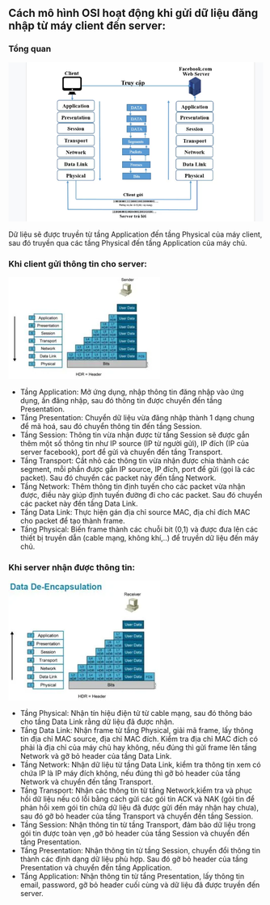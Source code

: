 ## Cách mô hình OSI hoạt động khi gửi dữ liệu đăng nhập từ máy client đến server:

### Tổng quan

![OSI Image](../images/workflow.png)

Dữ liệu sẽ được truyền từ tầng Application đến tầng Physical của máy client, sau đó truyền qua các tầng Physical đến tầng Application của máy chủ.

### Khi client gửi thông tin cho server:

![Client](../images/client.png)

- Tầng Application: Mở ứng dụng, nhập thông tin đăng nhập vào ứng dụng, ấn đăng nhập, sau đó thông tin được chuyển đến tầng Presentation.
- Tầng Presentation: Chuyển dữ liệu vừa đăng nhập thành 1 dạng chung để mã hoá, sau đó chuyển thông tin đến tầng Session.
- Tầng Session: Thông tin vừa nhận được từ tầng Session sẽ được gắn thêm một số thông tin như IP source (IP từ người gửi), IP đích (IP của server facebook), port để gửi và chuyển đến tầng Transport.
- Tầng Transport: Cắt nhỏ các thông tin vừa nhận được chia thành các segment, mỗi phần được gắn IP source, IP đích, port để gửi (gọi là các packet). Sau đó chuyển các packet này đến tầng Network.
- Tầng Network: Thêm thông tin định tuyến cho các packet vừa nhận được, điều này giúp định tuyến đường đi cho các packet. Sau đó chuyển các packet này đến tầng Data Link.
- Tầng Data Link: Thực hiện gán địa chỉ source MAC, địa chỉ đích MAC cho packet để tạo thành frame.
- Tầng Physical: Biến frame thành các chuỗi bit (0,1) và được đưa lên các thiết bị truyền dẫn (cable mạng, không khí,..) để truyền dữ liệu đến máy chủ.

### Khi server nhận được thông tin:

![Server](../images/server.png)

- Tầng Physical: Nhận tín hiệu điện tử từ cable mạng, sau đó thông báo cho tầng Data Link rằng dữ liệu đã được nhận.
- Tầng Data Link: Nhận frame từ tầng Physical, giải mã frame, lấy thông tin địa chỉ MAC source, địa chỉ MAC đích. Kiểm tra địa chỉ MAC đích có phải là địa chỉ của máy chủ hay không, nếu đúng thì gửi frame lên tầng Network và gỡ bỏ header của tầng Data Link.
- Tầng Network: Nhận dữ liệu từ tầng Data Link, kiểm tra thông tin xem có chứa IP là IP máy đích không, nếu đúng thì gỡ bỏ header của tầng Network và chuyển đến tầng Transport.
- Tầng Transport: Nhận các thông tin từ tầng Network,kiểm tra và phục hồi dữ liệu nếu có lỗi bằng cách gửi các gói tin ACK và NAK (gói tin để phản hồi xem gói tin chứa dữ liệu đã được gửi đến máy nhận hay chưa), sau đó gỡ bỏ header của tầng Transport và chuyển đến tầng Session.
- Tầng Session: Nhận thông tin từ tầng Transport, đảm bảo dữ liệu trong gói tin được toàn vẹn ,gỡ bỏ header của tầng Session và chuyển đến tầng Presentation.
- Tầng Presentation: Nhận thông tin từ tầng Session, chuyển đổi thông tin thành các định dạng dữ liệu phù hợp. Sau đó gỡ bỏ header của tầng Presentation và chuyển đến tầng Application.
- Tầng Application: Nhận thông tin từ tầng Presentation, lấy thông tin email, password, gỡ bỏ header cuối cùng và dữ liệu đã được truyền đến server.
